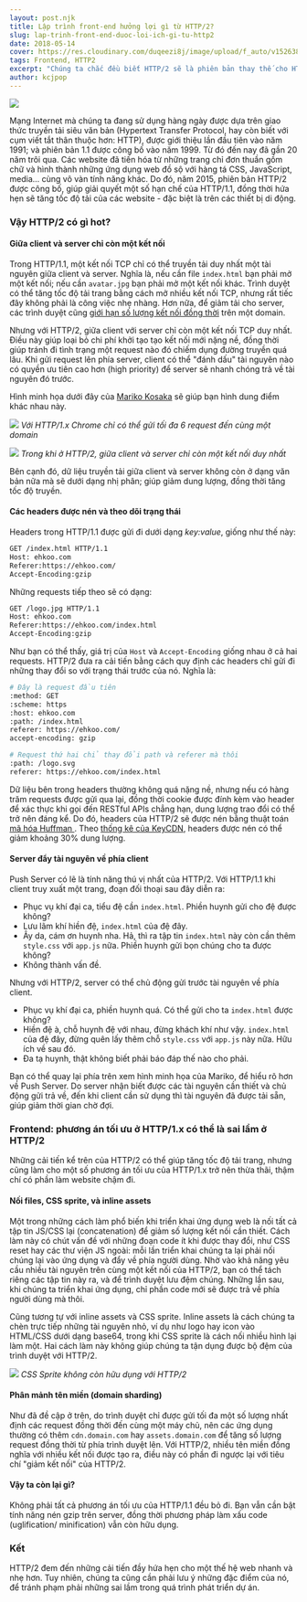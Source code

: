 ```yaml
---
layout: post.njk
title: Lập trình front-end hưởng lợi gì từ HTTP/2?
slug: lap-trinh-front-end-duoc-loi-ich-gi-tu-http2
date: 2018-05-14
cover: https://res.cloudinary.com/duqeezi8j/image/upload/f_auto/v1526386160/sls-rocket-scene-1_ruuwgh.jpg
tags: Frontend, HTTP2
excerpt: "Chúng ta chắc đều biết HTTP/2 sẽ là phiên bản thay thế cho HTTP/1.1. Nhưng chính xác thì HTTP/2 là gì, và đem lại những lợi ích nào cho lập trình viên front-end?"
author: kcjpop
---
```


![](https://res.cloudinary.com/duqeezi8j/image/upload/f_auto/v1526386160/sls-rocket-scene-1_ruuwgh.jpg)

Mạng Internet mà chúng ta đang sử dụng hàng ngày được dựa trên giao thức truyền tải siêu văn bản (Hypertext Transfer Protocol, hay còn biết với cụm viết tắt thân thuộc hơn: HTTP), được giới thiệu lần đầu tiên vào năm 1991; và phiên bản 1.1 được công bố vào năm 1999. Từ đó đến nay đã gần 20 năm trôi qua. Các website đã tiến hóa từ những trang chỉ đơn thuần gồm chữ và hình thành những ứng dụng web đồ sộ với hàng tá CSS, JavaScript, media... cùng vô vàn tính năng khác. Do đó, năm 2015, phiên bản HTTP/2 được công bố, giúp giải quyết một số hạn chế của HTTP/1.1, đồng thời hứa hẹn sẽ tăng tốc độ tải của các website - đặc biệt là trên các thiết bị di động.

### Vậy HTTP/2 có gì hot?

#### Giữa client và server chỉ còn một kết nối

Trong HTTP/1.1, một kết nối TCP chỉ có thể truyền tải duy nhất một tài nguyên giữa client và server. Nghĩa là, nếu cần file `index.html` bạn phải mở một kết nối; nếu cần `avatar.jpg` bạn phải mở một kết nối khác. Trình duyệt có thể tăng tốc độ tải trang bằng cách mở nhiều kết nối TCP, nhưng rất tiếc đây không phải là công việc nhẹ nhàng. Hơn nữa, để giảm tải cho server, các trình duyệt cũng [giới hạn số lượng kết nối đồng thời](https://stackoverflow.com/questions/985431/max-parallel-http-connections-in-a-browser) trên một domain.

Nhưng với HTTP/2, giữa client với server chỉ còn một kết nối TCP duy nhất. Điều này giúp loại bỏ chi phí khởi tạo tạo kết nối mới nặng nề, đồng thời giúp tránh đi tình trạng một request nào đó chiếm dụng đường truyền quá lâu. Khi gửi request lên phía server, client có thể "đánh dấu" tài nguyên nào có quyền ưu tiên cao hơn (high priority) để server sẽ nhanh chóng trả về tài nguyên đó trước.

Hình minh họa dưới đây của [Mariko Kosaka](https://twitter.com/kosamari/status/859958929484337152) sẽ giúp bạn hình dung điểm khác nhau này.

![](https://res.cloudinary.com/duqeezi8j/image/upload/f_auto/v1526295127/C-8t64sXYAEf7GG_dcxvqc.jpg)
_Với HTTP/1.x Chrome chỉ có thể gửi tối đa 6 request đến cùng một domain_

![](https://res.cloudinary.com/duqeezi8j/image/upload/f_auto/v1526295115/C-8t70YXoAEShUL_ykkmgx.jpg)
_Trong khi ở HTTP/2, giữa client và server chỉ còn một kết nối duy nhất_

Bên cạnh đó, dữ liệu truyền tải giữa client và server không còn ở dạng văn bản nữa mà sẽ dưới dạng nhị phân; giúp giảm dung lượng, đồng thời tăng tốc độ truyền.

#### Các headers được nén và theo dõi trạng thái

Headers trong HTTP/1.1 được gửi đi dưới dạng _key:value_, giống như thế này:

```bash
GET /index.html HTTP/1.1
Host: ehkoo.com
Referer:https://ehkoo.com/
Accept-Encoding:gzip
```

Những requests tiếp theo sẽ có dạng:

```bash
GET /logo.jpg HTTP/1.1
Host: ehkoo.com
Referer:https://ehkoo.com/index.html
Accept-Encoding:gzip
```

Như bạn có thể thấy, giá trị của `Host` và `Accept-Encoding` giống nhau ở cả hai requests. HTTP/2 đưa ra cải tiến bằng cách quy định các headers chỉ gửi đi những thay đổi so với trạng thái trước của nó. Nghĩa là:

```bash
# Đây là request đầu tiên
:method: GET
:scheme: https
:host: ehkoo.com
:path: /index.html
referer: https://ehkoo.com/
accept-encoding: gzip
```

```bash
# Request thứ hai chỉ thay đổi path và referer mà thôi
:path: /logo.svg
referer: https://ehkoo.com/index.html
```

Dữ liệu bên trong headers thường không quá nặng nề, nhưng nếu có hàng trăm requests được gửi qua lại, đồng thời cookie được đính kèm vào header để xác thực khi gọi đến RESTful APIs chẳng hạn, dung lượng trao đổi có thể trở nên đáng kể. Do đó, headers của HTTP/2 sẽ được nén bằng thuật toán [mã hóa Huffman ](https://vi.wikipedia.org/wiki/M%C3%A3_h%C3%B3a_Huffman). Theo [thống kê của KeyCDN](https://www.keycdn.com/blog/http2-hpack-compression/), headers được nén có thể giảm khoảng 30% dung lượng.

#### Server đẩy tài nguyên về phía client

Push Server có lẽ là tính năng thú vị nhất của HTTP/2. Với HTTP/1.1 khi client truy xuất một trang, đoạn đối thoại sau đây diễn ra:

- Phục vụ khí đại ca, tiểu đệ cần `index.html`. Phiền huynh gửi cho đệ được không?
- Lưu lãm khí hiền đệ, `index.html` của đệ đây.
- Ây da, cám ơn huynh nha. Hả, thì ra tập tin `index.html` này còn cần thêm `style.css` với `app.js` nữa. Phiền huynh gửi bọn chúng cho ta được không?
- Không thành vấn đề.

Nhưng với HTTP/2, server có thể chủ động gửi trước tài nguyên về phía client.

- Phục vụ khí đại ca, phiền huynh quá. Có thể gửi cho ta `index.html` được không?
- Hiền đệ à, chỗ huynh đệ với nhau, đừng khách khí như vậy. `index.html` của đệ đây, đừng quên lấy thêm chỗ `style.css` với `app.js` này nữa. Hữu ích về sau đó.
- Đa tạ huynh, thật không biết phải báo đáp thế nào cho phải.

Bạn có thể quay lại phía trên xem hình minh họa của Mariko, để hiểu rõ hơn về Push Server. Do server nhận biết được các tài nguyên cần thiết và chủ động gửi trả về, đến khi client cần sử dụng thì tài nguyên đã được tải sẵn, giúp giảm thời gian chờ đợi.

### Frontend: phương án tối ưu ở HTTP/1.x có thể là sai lầm ở HTTP/2

Những cải tiến kể trên của HTTP/2 có thể giúp tăng tốc độ tải trang, nhưng cũng làm cho một số phương án tối ưu của HTTP/1.x trở nên thừa thãi, thậm chí có phần làm website chậm đi.

#### Nối files, CSS sprite, và inline assets

Một trong những cách làm phổ biến khi triển khai ứng dụng web là nối tất cả tập tin JS/CSS lại (concatenation) để giảm số lượng kết nối cần thiết. Cách làm này có chút vấn đề với những đoạn code ít khi được thay đổi, như CSS reset hay các thư viện JS ngoài: mỗi lần triển khai chúng ta lại phải nối chúng lại vào ứng dụng và đẩy về phía người dùng. Nhờ vào khả năng yêu cầu nhiều tài nguyên trên cùng một kết nối của HTTP/2, bạn có thể tách riêng các tập tin này ra, và để trình duyệt lưu đệm chúng. Những lần sau, khi chúng ta triển khai ứng dụng, chỉ phần code mới sẽ được trả về phía người dùng mà thôi.

Cũng tương tự với inline assets và CSS sprite. Inline assets là cách chúng ta chèn trực tiếp những tài nguyên nhỏ, ví dụ như logo hay icon vào HTML/CSS dưới dạng base64, trong khi CSS sprite là cách nối nhiều hình lại làm một. Hai cách làm này không giúp chúng ta tận dụng được bộ đệm của trình duyệt với HTTP/2.

![](https://res.cloudinary.com/duqeezi8j/image/upload/f_auto/v1526386548/nav_logo107_kh5shk.jpg)
_CSS Sprite không còn hữu dụng với HTTP/2_

#### Phân mảnh tên miền (domain sharding)

Như đã đề cập ở trên, do trình duyệt chỉ được gửi tối đa một số lượng nhất định các request đồng thời đến cùng một máy chủ, nên các ứng dụng thường có thêm `cdn.domain.com` hay `assets.domain.com` để tăng số lượng request đồng thời từ phía trình duyệt lên. Với HTTP/2, nhiều tên miền đồng nghĩa với nhiều kết nối được tạo ra, điều này có phần đi ngược lại với tiêu chí "giảm kết nối" của HTTP/2.

#### Vậy ta còn lại gì?

Không phải tất cả phương án tối ưu của HTTP/1.1 đều bỏ đi. Bạn vẫn cần bật tính năng nén gzip trên server, đồng thời phương pháp làm xấu code (uglification/ minification) vẫn còn hữu dụng.

### Kết

HTTP/2 đem đến những cải tiến đầy hứa hẹn cho một thế hệ web nhanh và nhẹ hơn. Tuy nhiên, chúng ta cũng cần phải lưu ý những đặc điểm của nó, để tránh phạm phải những sai lầm trong quá trình phát triển dự án.

